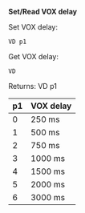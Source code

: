 __Set/Read VOX delay__

Set VOX delay:

	VD p1

Get VOX delay:

	VD

Returns: VD p1

| p1  | VOX delay |
| --- | --- |
| 0 | 250 ms  |
| 1 | 500 ms  |
| 2 | 750 ms  |
| 3 | 1000 ms |
| 4 | 1500 ms |
| 5 | 2000 ms |
| 6 | 3000 ms |
